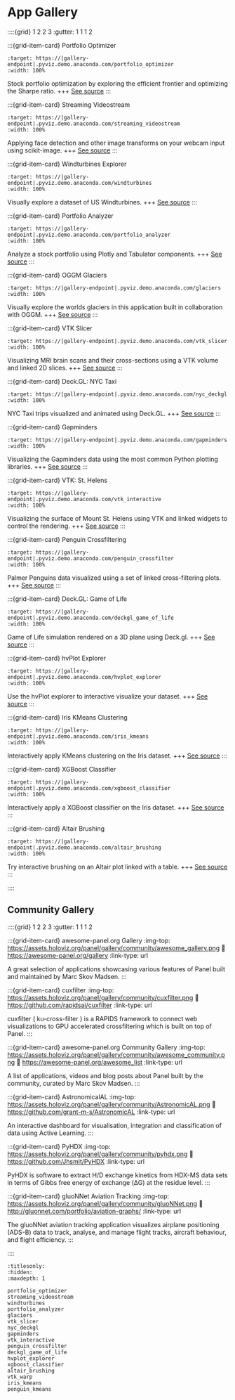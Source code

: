 # App Gallery

::::{grid} 1 2 2 3
:gutter: 1 1 1 2

:::{grid-item-card} Portfolio Optimizer

```{image} https://assets.holoviz.org/panel/gallery/portfolio_optimizer.png
:target: https://|gallery-endpoint|.pyviz.demo.anaconda.com/portfolio_optimizer
:width: 100%
```

Stock portfolio optimization by exploring the efficient frontier and optimizing the Sharpe ratio.
+++
[See source](portfolio_optimizer)
:::

:::{grid-item-card} Streaming Videostream

```{image} https://assets.holoviz.org/panel/gallery/streaming_videostream.png
:target: https://|gallery-endpoint|.pyviz.demo.anaconda.com/streaming_videostream
:width: 100%
```

Applying face detection and other image transforms on your webcam input using scikit-image.
+++
[See source](streaming_videostream)
:::

:::{grid-item-card} Windturbines Explorer

```{image} https://assets.holoviz.org/panel/gallery/windturbines.png
:target: https://|gallery-endpoint|.pyviz.demo.anaconda.com/windturbines
:width: 100%
```

Visually explore a dataset of US Windturbines.
+++
[See source](windturbines)
:::

:::{grid-item-card} Portfolio Analyzer

```{image} https://assets.holoviz.org/panel/gallery/portfolio_analyzer.png
:target: https://|gallery-endpoint|.pyviz.demo.anaconda.com/portfolio_analyzer
:width: 100%
```

Analyze a stock portfolio using Plotly and Tabulator components.
+++
[See source](portfolio_analyzer)
:::

:::{grid-item-card} OGGM Glaciers

```{image} https://assets.holoviz.org/panel/gallery/glaciers.png
:target: https://|gallery-endpoint|.pyviz.demo.anaconda.com/glaciers
:width: 100%
```

Visually explore the worlds glaciers in this application built in collaboration with OGGM.
+++
[See source](glaciers)
:::

:::{grid-item-card} VTK Slicer

```{image} https://assets.holoviz.org/panel/gallery/vtk_slicer.png
:target: https://|gallery-endpoint|.pyviz.demo.anaconda.com/vtk_slicer
:width: 100%
```

Visualizing MRI brain scans and their cross-sections using a VTK volume and linked 2D slices.
+++
[See source](vtk_slicer)
:::

:::{grid-item-card} Deck.GL: NYC Taxi

```{image} https://assets.holoviz.org/panel/gallery/nyc_deckgl.png
:target: https://|gallery-endpoint|.pyviz.demo.anaconda.com/nyc_deckgl
:width: 100%
```

NYC Taxi trips visualized and animated using Deck.GL.
+++
[See source](nyc_deckgl)
:::

:::{grid-item-card} Gapminders

```{image} https://assets.holoviz.org/panel/gallery/gapminders.png
:target: https://|gallery-endpoint|.pyviz.demo.anaconda.com/gapminders
:width: 100%
```

Visualizing the Gapminders data using the most common Python plotting libraries.
+++
[See source](gapminders)
:::

:::{grid-item-card} VTK: St. Helens

```{image} https://assets.holoviz.org/panel/gallery/vtk_interactive.png
:target: https://|gallery-endpoint|.pyviz.demo.anaconda.com/vtk_interactive
:width: 100%
```

Visualizing the surface of Mount St. Helens using VTK and linked widgets to control the rendering.
+++
[See source](vtk_interactive)
:::

:::{grid-item-card} Penguin Crossfiltering

```{image} https://assets.holoviz.org/panel/gallery/penguin_crossfilter.png
:target: https://|gallery-endpoint|.pyviz.demo.anaconda.com/penguin_crossfilter
:width: 100%
```

Palmer Penguins data visualized using a set of linked cross-filtering plots.
+++
[See source](penguin_crossfilter)
:::

:::{grid-item-card} Deck.GL: Game of Life

```{image} https://assets.holoviz.org/panel/gallery/deckgl_game_of_life.png
:target: https://|gallery-endpoint|.pyviz.demo.anaconda.com/deckgl_game_of_life
:width: 100%
```

Game of Life simulation rendered on a 3D plane using Deck.gl.
+++
[See source](deckgl_game_of_life)
:::

:::{grid-item-card} hvPlot Explorer

```{image} https://assets.holoviz.org/panel/gallery/hvplot_explorer.png
:target: https://|gallery-endpoint|.pyviz.demo.anaconda.com/hvplot_explorer
:width: 100%
```

Use the hvPlot explorer to interactive visualize your dataset.
+++
[See source](penguin_crossfilter)
:::

:::{grid-item-card} Iris KMeans Clustering

```{image} https://assets.holoviz.org/panel/gallery/iris_kmeans.png
:target: https://|gallery-endpoint|.pyviz.demo.anaconda.com/iris_kmeans
:width: 100%
```

Interactively apply KMeans clustering on the Iris dataset.
+++
[See source](iris_kmeans)
:::

:::{grid-item-card} XGBoost Classifier

```{image} https://assets.holoviz.org/panel/gallery/xgboost_classifier.png
:target: https://|gallery-endpoint|.pyviz.demo.anaconda.com/xgboost_classifier
:width: 100%
```

Interactively apply a XGBoost classifier on the Iris dataset.
+++
[See source](xgboost_classifier)
:::

:::{grid-item-card} Altair Brushing

```{image} https://assets.holoviz.org/panel/gallery/altair_brushing.png
:target: https://|gallery-endpoint|.pyviz.demo.anaconda.com/altair_brushing
:width: 100%
```

Try interactive brushing on an Altair plot linked with a table.
+++
[See source](altair_brushing)
:::

::::

## Community Gallery

::::{grid} 1 2 2 3
:gutter: 1 1 1 2

:::{grid-item-card} awesome-panel.org Gallery
:img-top: https://assets.holoviz.org/panel/gallery/community/awesome_gallery.png
:link: https://awesome-panel.org/gallery
:link-type: url

A great selection of applications showcasing various features of Panel built and maintained by Marc Skov Madsen.
:::

:::{grid-item-card} cuxfilter
:img-top: https://assets.holoviz.org/panel/gallery/community/cuxfilter.png
:link: https://github.com/rapidsai/cuxfilter
:link-type: url

cuxfilter ( ku-cross-filter ) is a RAPIDS framework to connect web visualizations to GPU accelerated crossfiltering which is built on top of Panel.
:::

:::{grid-item-card} awesome-panel.org Community Gallery
:img-top: https://assets.holoviz.org/panel/gallery/community/awesome_community.png
:link: https://awesome-panel.org/awesome_list
:link-type: url

A list of applications, videos and blog posts about Panel built by the community, curated by Marc Skov Madsen.
:::

:::{grid-item-card} AstronomicalAL
:img-top: https://assets.holoviz.org/panel/gallery/community/AstronomicAL.png
:link: https://github.com/grant-m-s/AstronomicAL
:link-type: url

An interactive dashboard for visualisation, integration and classification of data using Active Learning.
:::

:::{grid-item-card} PyHDX
:img-top: https://assets.holoviz.org/panel/gallery/community/pyhdx.png
:link: https://github.com/Jhsmit/PyHDX
:link-type: url

PyHDX is software to extract H/D exchange kinetics from HDX-MS data sets in terms of Gibbs free energy of exchange (ΔG) at the residue level.
:::

:::{grid-item-card} gluoNNet Aviation Tracking
:img-top: https://assets.holoviz.org/panel/gallery/community/gluoNNet.png
:link: http://gluonnet.com/portfolio/aviation-graphs/
:link-type: url

The gluoNNet aviation tracking application visualizes airplane positioning (ADS-B) data to track, analyse, and manage flight tracks, aircraft behaviour, and flight efficiency.
:::

::::


```{toctree}
:titlesonly:
:hidden:
:maxdepth: 1

portfolio_optimizer
streaming_videostream
windturbines
portfolio_analyzer
glaciers
vtk_slicer
nyc_deckgl
gapminders
vtk_interactive
penguin_crossfilter
deckgl_game_of_life
hvplot_explorer
xgboost_classifier
altair_brushing
vtk_warp
iris_kmeans
penguin_kmeans
```
